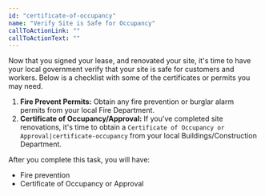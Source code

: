 ```yaml
---
id: "certificate-of-occupancy"
name: "Verify Site is Safe for Occupancy"
callToActionLink: ""
callToActionText: ""
---
```


Now that you signed your lease, and renovated your site, it's time to have your local government verify that your site is safe for customers and workers. Below is a checklist with some of the certificates or permits you may need.
      
1. **Fire Prevent Permits:** Obtain any fire prevention or burglar alarm permits from your local Fire Department.
2. **Certificate of Occupancy/Approval:** If you've completed site renovations, it's time to obtain a `Certificate of Occupancy or Approval|certificate-occupancy` from your local Buildings/Construction Department.

After you complete this task, you will have:
- Fire prevention
- Certificate of Occupancy or Approval
